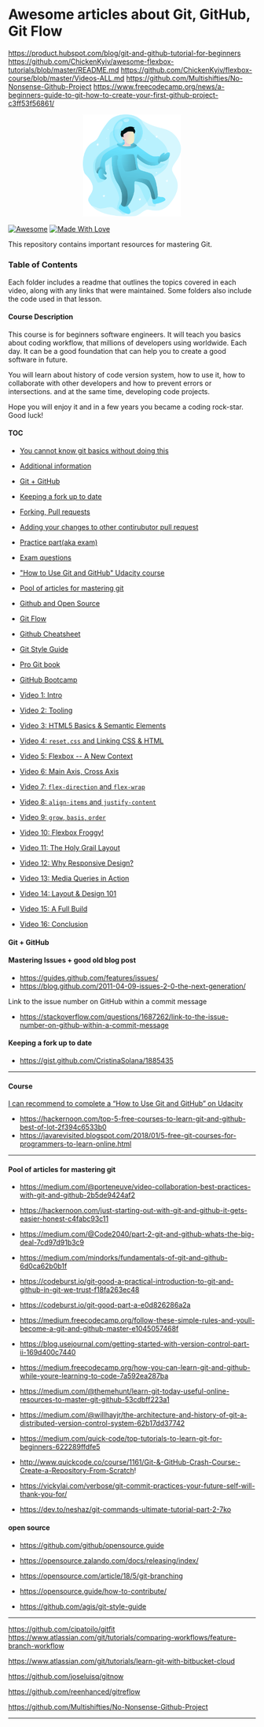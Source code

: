 # Awesome articles about Git, GitHub, Git Flow  

https://product.hubspot.com/blog/git-and-github-tutorial-for-beginners
https://github.com/ChickenKyiv/awesome-flexbox-tutorials/blob/master/README.md
https://github.com/ChickenKyiv/flexbox-course/blob/master/Videos-ALL.md
https://github.com/Multishifties/No-Nonsense-Github-Project
https://www.freecodecamp.org/news/a-beginners-guide-to-git-how-to-create-your-first-github-project-c3ff53f56861/
<p align="center"><img src="https://raw.githubusercontent.com/GroceriStar/creative/master/website-illustrations/astronaut.svg?sanitize=true" alt="astronaut" width="200" /></p>



[![Awesome](https://cdn.rawgit.com/sindresorhus/awesome/d7305f38d29fed78fa85652e3a63e154dd8e8829/media/badge.svg)](https://github.com/ChickenKyiv/awesome-git-article) [![Made With Love](https://img.shields.io/badge/Made%20With-Love-orange.svg)](https://github.com/ChickenKyiv/awesome-git-article)



This repository contains important resources for mastering Git.


### Table of Contents

Each folder includes a readme that outlines the topics covered in each video, along with any links that were maintained. Some folders also include the code used in that lesson.




#### Course Description
This course is for beginners software engineers. It will teach you basics about coding workflow, that millions of developers using worldwide. Each day. It can be a good foundation that can help you to create a good software in future.

You will learn about history of code version system, how to use it, how to collaborate with other developers and how to prevent errors or intersections. and at the same time, developing code projects.


Hope you will enjoy it and in a few years you became a coding rock-star. Good luck!

#### TOC



- [You cannot know git basics without doing this](./video-01)
- [Additional information](./video-02)
- [Git + GitHub](./video-03)
- [Keeping a fork up to date](./video-04)


- [Forking, Pull requests](./video-07)
- [Adding your changes to other contirubutor pull request](./video-08)
- [Practice part(aka exam)](./video-09)
- [Exam questions](./video-10)
- ["How to Use Git and GitHub" Udacity course](./video-11)
- [Pool of articles for mastering git](./video-12)
- [Github and Open Source](./video-13)
- [Git Flow](./video-14)

- [Github Cheatsheet](./video-15)
- [Git Style Guide](https://github.com/agis/git-style-guide)
- [Pro Git book](https://git-scm.com/book/en/v2)
- [GitHub Bootcamp](https://help.github.com/categories/bootcamp/)



- [Video 1: Intro](./video-01)
- [Video 2: Tooling](./video-02)
- [Video 3: HTML5 Basics & Semantic Elements](./video-03)
- [Video 4: `reset.css` and Linking CSS & HTML](./video-04)
- [Video 5: Flexbox -- A New Context](./video-05)
- [Video 6: Main Axis, Cross Axis](./video-06)
- [Video 7: `flex-direction` and `flex-wrap`](./video-07)
- [Video 8: `align-items` and `justify-content`](./video-08)
- [Video 9: `grow`, `basis`, `order`](./video-09)
- [Video 10: Flexbox Froggy!](./video-10)
- [Video 11: The Holy Grail Layout](./video-11)
- [Video 12: Why Responsive Design?](./video-12)
- [Video 13: Media Queries in Action](./video-13)
- [Video 14: Layout & Design 101](./video-14)
- [Video 15: A Full Build](./video-15)
- [Video 16: Conclusion](./video-16)




#### Git + GitHub


#### Mastering Issues + good old blog post
- https://guides.github.com/features/issues/
- https://blog.github.com/2011-04-09-issues-2-0-the-next-generation/

Link to the issue number on GitHub within a commit message
- https://stackoverflow.com/questions/1687262/link-to-the-issue-number-on-github-within-a-commit-message




#### Keeping a fork up to date
- https://gist.github.com/CristinaSolana/1885435






---
#### Course

[I can recommend to complete a “How to Use Git and GitHub” on Udacity](https://www.udacity.com/course/how-to-use-git-and-github--ud775)
- https://hackernoon.com/top-5-free-courses-to-learn-git-and-github-best-of-lot-2f394c6533b0
- https://javarevisited.blogspot.com/2018/01/5-free-git-courses-for-programmers-to-learn-online.html
---

#### Pool of articles for mastering git

- https://medium.com/@porteneuve/video-collaboration-best-practices-with-git-and-github-2b5de9424af2

- https://hackernoon.com/just-starting-out-with-git-and-github-it-gets-easier-honest-c4fabc93c11


- https://medium.com/@Code2040/part-2-git-and-github-whats-the-big-deal-7cd97d91b3c9


- https://medium.com/mindorks/fundamentals-of-git-and-github-6d0ca62b0b1f



- https://codeburst.io/git-good-a-practical-introduction-to-git-and-github-in-git-we-trust-f18fa263ec48


- https://codeburst.io/git-good-part-a-e0d826286a2a


- https://medium.freecodecamp.org/follow-these-simple-rules-and-youll-become-a-git-and-github-master-e1045057468f


- https://blog.usejournal.com/getting-started-with-version-control-part-ii-169d400c7440


- https://medium.freecodecamp.org/how-you-can-learn-git-and-github-while-youre-learning-to-code-7a592ea287ba




- https://medium.com/@themehunt/learn-git-today-useful-online-resources-to-master-git-github-53cdbff223a1




- https://medium.com/@willhayjr/the-architecture-and-history-of-git-a-distributed-version-control-system-62b17dd37742






- https://medium.com/quick-code/top-tutorials-to-learn-git-for-beginners-622289ffdfe5



- http://www.quickcode.co/course/1161/Git-&-GitHub-Crash-Course:-Create-a-Repository-From-Scratch!




- https://vickylai.com/verbose/git-commit-practices-your-future-self-will-thank-you-for/



- https://dev.to/neshaz/git-commands-ultimate-tutorial-part-2-7ko



#### open source
- https://github.com/github/opensource.guide
- https://opensource.zalando.com/docs/releasing/index/
- https://opensource.com/article/18/5/git-branching
- https://opensource.guide/how-to-contribute/



- https://github.com/agis/git-style-guide


----

https://github.com/cjpatoilo/gitfit
https://www.atlassian.com/git/tutorials/comparing-workflows/feature-branch-workflow


https://www.atlassian.com/git/tutorials/learn-git-with-bitbucket-cloud

https://github.com/joseluisq/gitnow

https://github.com/reenhanced/gitreflow

https://github.com/Multishifties/No-Nonsense-Github-Project



-----
